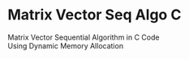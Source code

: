 # Matrix Vector Seq Algo C
Matrix Vector Sequential Algorithm in C Code
<br>Using Dynamic Memory Allocation 
